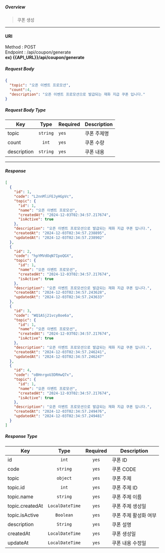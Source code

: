 ##### **Overview**
> 쿠폰 생성
---
#### **URI**
Method : POST <br/>
Endpoint : /api/coupon/generate <br/>
<strong>ex) {{API_URL}}/api/coupon/generate</strong>

##### **Request Body**
```json
{
  "topic": "오픈 이벤트 프로모션",
  "count":4,
  "description": "오픈 이벤트 프로모션으로 발급되는 재화 지급 쿠폰 입니다."
}
```

##### **Request Body Type**
| Key         |   Type   | Required | Description |
|-------------|:--------:|:---------|-------------|
| topic       | `string` | `yes`    | 쿠폰 주제명      |
| count       |  `int`   | `yes`    | 쿠폰 수량       |
| description | `string` | `yes`    | 쿠폰 내용       |

---
##### **Response**
```json
[
  {
    "id": 1,
    "code": "L2nnMliFEJyHGpVc",
    "topic": {
      "id": 1,
      "name": "오픈 이벤트 프로모션",
      "createdAt": "2024-12-03T02:34:57.217674",
      "isActive": true
    },
    "description": "오픈 이벤트 프로모션으로 발급되는 재화 지급 쿠폰 입니다.",
    "createdAt": "2024-12-03T02:34:57.238895",
    "updatedAt": "2024-12-03T02:34:57.238902"
  },
  {
    "id": 2,
    "code": "hpYMVdOqN7IpoQGX",
    "topic": {
      "id": 1,
      "name": "오픈 이벤트 프로모션",
      "createdAt": "2024-12-03T02:34:57.217674",
      "isActive": true
    },
    "description": "오픈 이벤트 프로모션으로 발급되는 재화 지급 쿠폰 입니다.",
    "createdAt": "2024-12-03T02:34:57.243628",
    "updatedAt": "2024-12-03T02:34:57.243633"
  },
  {
    "id": 3,
    "code": "WQ1ASj21vcy8oe6a",
    "topic": {
      "id": 1,
      "name": "오픈 이벤트 프로모션",
      "createdAt": "2024-12-03T02:34:57.217674",
      "isActive": true
    },
    "description": "오픈 이벤트 프로모션으로 발급되는 재화 지급 쿠폰 입니다.",
    "createdAt": "2024-12-03T02:34:57.246241",
    "updatedAt": "2024-12-03T02:34:57.246247"
  },
  {
    "id": 4,
    "code": "oBHnrgoU3DRHwQ7x",
    "topic": {
      "id": 1,
      "name": "오픈 이벤트 프로모션",
      "createdAt": "2024-12-03T02:34:57.217674",
      "isActive": true
    },
    "description": "오픈 이벤트 프로모션으로 발급되는 재화 지급 쿠폰 입니다.",
    "createdAt": "2024-12-03T02:34:57.249476",
    "updatedAt": "2024-12-03T02:34:57.249481"
  }
]
```
##### **Response Type**
| Key             |      Type       | Required | Description  |
|-----------------|:---------------:|:--------:|--------------|
| id              |      `int`      |  `yes`   | 쿠폰 ID        |
| code            |    `string`     |  `yes`   | 쿠폰 CODE      |
| topic           |    `object`     |  `yes`   | 쿠폰 주제        |
| topic.id        |      `int`      |  `yes`   | 쿠폰 주제 ID     |
| topic.name      |    `string`     |  `yes`   | 쿠폰 주제 이름     |
| topic.createdAt | `LocalDateTime` |  `yes`   | 쿠폰 주제 생성일    |
| topic.isActive  |    `Boolean`    |  `yes`   | 쿠폰 주제 활성화 여부 |
| description     |    `String`     |  `yes`   | 쿠폰 설명        |
| createdAt       | `LocalDateTime` |  `yes`   | 쿠폰 생성일       |
| updateAt        | `LocalDateTime` |  `yes`   | 쿠폰 내용 수정일    |